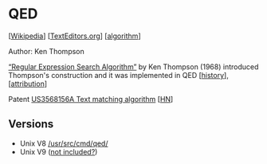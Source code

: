 # QED

[[Wikipedia](https://en.wikipedia.org/wiki/QED_(text_editor))]
[[TextEditors.org](https://texteditors.org/cgi-bin/wiki.pl?Qed)]
[[algorithm](https://swtch.com/~rsc/regexp/regexp2.html#thompsonvm)]

Author: Ken Thompson

[“Regular Expression Search Algorithm”](../papers/thompson.md) by Ken Thompson
(1968) introduced Thompson's construction and it was implemented in QED
[[history](https://swtch.com/~rsc/regexp/regexp1.html#History)],
[[attribution](https://swtch.com/~rsc/regexp/regexp2.html#attrib)]

Patent [US3568156A Text matching algorithm](https://patents.google.com/patent/US3568156A/en)
[[HN](https://news.ycombinator.com/item?id=33566557)]

## Versions

- Unix V8 [/usr/src/cmd/qed/](https://www.tuhs.org/cgi-bin/utree.pl?file=V8/usr/src/cmd/qed)
- Unix V9 ([not included?](https://www.tuhs.org/cgi-bin/utree.pl?file=V9/cmd))

